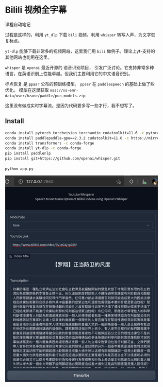 # Bilili 视频全字幕

课程自动笔记



过程是这样的，利用 `yt_dlp` 下载 `bili` 视频。利用 `whisper` 转写人声，为文字恢复标点。

`yt-dlp` 能够下载非常多的视频网站，这里我们用 `bili` 做例子。理论上yt-支持的其他网站也能用在这里。

`whisper` 是 `openai` 最近开源的 语音识别项目， 引发广泛讨论。它支持非常多种语言，在英语识别上性能卓越。但我们主要利用它的中文语音识别。

标点恢复 是 `ppasr` 公布的预训练模型， `ppasr` 在 `paddlespeech` 的基础上做了些优化。 模型在这里获取 `oss://xs-emr-data/user/hzane/paddle/pun_models.zip`


这里没有做成实时字幕流，是因为代码要多写一些才行，我不想写了。


## Install

```bash
conda install pytorch torchvision torchaudio cudatoolkit=11.6 -c pytorch -c conda-forge
conda install paddlepaddle-gpu==2.3.2 cudatoolkit=11.6 -c https://mirrors.tuna.tsinghua.edu.cn/anaconda/cloud/Paddle/ -c conda-forge 
conda install transformers -c conda-forge
conda install yt-dlp -c conda-forge
pip install paddlenlp
pip install git+https://github.com/openai/whisper.git

python app.py

```

![Screenshot from 2022-10-21 17-44-23](https://raw.githubusercontent.com/hzane/md-images/main/typora/2022/10/21/17-45-39-8116bdcb838ee046b1ae67935b3702e5-9e0367.png)